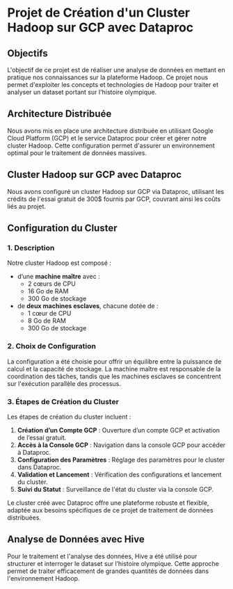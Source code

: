 # Projet de Création d'un Cluster Hadoop sur GCP avec Dataproc

## Objectifs
L'objectif de ce projet est de réaliser une analyse de données en mettant en pratique nos connaissances sur la plateforme Hadoop. Ce projet nous permet d'exploiter les concepts et technologies de Hadoop pour traiter et analyser un dataset portant sur l'histoire olympique.

## Architecture Distribuée
Nous avons mis en place une architecture distribuée en utilisant Google Cloud Platform (GCP) et le service Dataproc pour créer et gérer notre cluster Hadoop. Cette configuration permet d'assurer un environnement optimal pour le traitement de données massives.

## Cluster Hadoop sur GCP avec Dataproc
Nous avons configuré un cluster Hadoop sur GCP via Dataproc, utilisant les crédits de l'essai gratuit de 300$ fournis par GCP, couvrant ainsi les coûts liés au projet.

## Configuration du Cluster

### 1. Description
Notre cluster Hadoop est composé :
- d’une **machine maître** avec :
  - 2 cœurs de CPU
  - 16 Go de RAM
  - 300 Go de stockage
- de **deux machines esclaves**, chacune dotée de :
  - 1 cœur de CPU
  - 8 Go de RAM
  - 300 Go de stockage

### 2. Choix de Configuration
La configuration a été choisie pour offrir un équilibre entre la puissance de calcul et la capacité de stockage. La machine maître est responsable de la coordination des tâches, tandis que les machines esclaves se concentrent sur l'exécution parallèle des processus.

### 3. Étapes de Création du Cluster
Les étapes de création du cluster incluent :
1. **Création d’un Compte GCP** : Ouverture d’un compte GCP et activation de l’essai gratuit.
2. **Accès à la Console GCP** : Navigation dans la console GCP pour accéder à Dataproc.
3. **Configuration des Paramètres** : Réglage des paramètres pour le cluster dans Dataproc.
4. **Validation et Lancement** : Vérification des configurations et lancement du cluster.
5. **Suivi du Statut** : Surveillance de l'état du cluster via la console GCP.

Le cluster créé avec Dataproc offre une plateforme robuste et flexible, adaptée aux besoins spécifiques de ce projet de traitement de données distribuées.

## Analyse de Données avec Hive
Pour le traitement et l'analyse des données, Hive a été utilisé pour structurer et interroger le dataset sur l’histoire olympique. Cette approche permet de traiter efficacement de grandes quantités de données dans l'environnement Hadoop.
